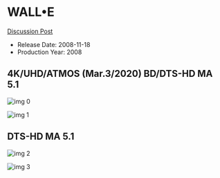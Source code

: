 # WALL•E

[Discussion Post](https://www.avsforum.com/threads/bass-eq-for-filtered-movies.2995212/post-57711596)

* Release Date: 2008-11-18
* Production Year: 2008

## 4K/UHD/ATMOS (Mar.3/2020) BD/DTS-HD MA 5.1

![img 0](https://i.imgur.com/nMRRuOw.jpg)

![img 1](https://i.imgur.com/J6WBXps.png)

## DTS-HD MA 5.1

![img 2](https://i.imgur.com/sVRwyTV.jpg)

![img 3](https://i.imgur.com/7h6n4XZ.jpg)


